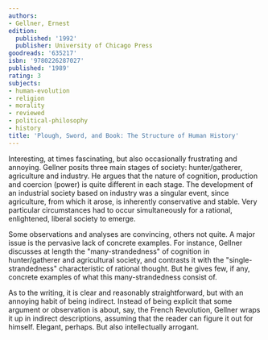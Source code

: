 ```yaml
---
authors:
- Gellner, Ernest
edition:
  published: '1992'
  publisher: University of Chicago Press
goodreads: '635217'
isbn: '9780226287027'
published: '1989'
rating: 3
subjects:
- human-evolution
- religion
- morality
- reviewed
- political-philosophy
- history
title: 'Plough, Sword, and Book: The Structure of Human History'
---
```

Interesting, at times fascinating, but also occasionally frustrating and annoying. Gellner posits three main stages of society: hunter/gatherer, agriculture and industry. He argues that the nature of cognition, production and coercion (power) is quite different in each stage. The development of an industrial society based on industry was a singular event, since agriculture, from which it arose, is inherently conservative and stable. Very particular circumstances had to occur simultaneously for a rational, enlightened, liberal society to emerge.

Some observations and analyses are convincing, others not quite. A major issue is the pervasive lack of concrete examples. For instance, Gellner discusses at length the "many-strandedness" of cognition in hunter/gatherer and agricultural society, and contrasts it with the "single-strandedness" characteristic of rational thought. But he gives few, if any, concrete examples of what this many-strandedness consist of.

As to the writing, it is clear and reasonably straightforward, but with an annoying habit of being indirect. Instead of being explicit that some argument or observation is about, say, the French Revolution, Gellner wraps it up in indirect descriptions, assuming that the reader can figure it out for himself. Elegant, perhaps. But also intellectually arrogant.
